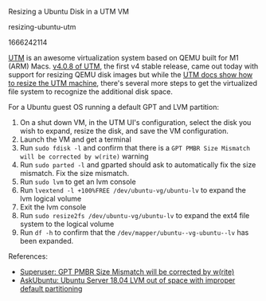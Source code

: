Resizing a Ubuntu Disk in a UTM VM

resizing-ubuntu-utm

1666242114

[UTM](https://mac.getutm.app/) is an awesome virtualization system based on
QEMU built for M1 (ARM) Macs.
[v4.0.8 of UTM](https://github.com/utmapp/UTM/releases/tag/v4.0.8), the first
v4 stable release, came out today with support for resizing QEMU disk images
but while the [UTM docs show how to resize the UTM machine](https://docs.getutm.app/settings-qemu/drive/resize-and-compress/#resize),
there's several more steps to get the virtualized file system to recognize
the additional disk space.

For a Ubuntu guest OS running a default GPT and LVM partition:

1.  On a shut down VM, in the UTM UI's configuration, select the disk you wish
to expand, resize the disk, and save the VM configuration.
2.  Launch the VM and get a terminal
3.  Run `sudo fdisk -l` and confirm that there is a `GPT PMBR Size Mismatch will be corrected by w(rite)` warning
4.  Run `sudo parted -l` and gparted should ask to automatically fix the size mismatch.  Fix the size mismatch.
5.  Run `sudo lvm` to get an lvm console
6.  Run `lvextend -l +100%FREE /dev/ubuntu-vg/ubuntu-lv` to expand the lvm logical volume
7.  Exit the lvm console
8.  Run `sudo resize2fs /dev/ubuntu-vg/ubuntu-lv` to expand the ext4 file system to the logical volume
9.  Run `df -h` to confirm that the `/dev/mapper/ubuntu--vg-ubuntu--lv` has been expanded.

References:

 - [Superuser: GPT PMBR Size Mismatch will be corrected by w(rite)](https://superuser.com/q/1352065/1687653)
 - [AskUbuntu: Ubuntu Server 18.04 LVM out of space with improper default partitioning](https://askubuntu.com/q/1106795/1577326)

